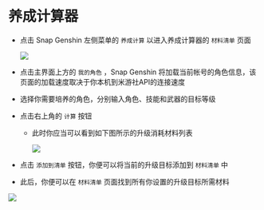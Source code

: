 # 养成计算器

- 点击 Snap Genshin 左侧菜单的 `养成计算` 以进入养成计算器的 `材料清单` 页面

  ![](https://img.snapgenshin.com/imgs/2022/03/bc499c4af8ea7010.png)

- 点击主界面上方的 `我的角色` ，Snap Genshin 将加载当前帐号的角色信息，该页面的加载速度取决于你本机到米游社API的连接速度

- 选择你需要培养的角色，分别输入角色、技能和武器的目标等级

- 点击右上角的 `计算` 按钮

  - 此时你应当可以看到如下图所示的升级消耗材料列表

    ![](https://img.snapgenshin.com/imgs/2022/03/94e22aaf0730e604.png)

- 点击 `添加到清单` 按钮，你便可以将当前的升级目标添加到 `材料清单` 中

- 此后，你便可以在 `材料清单` 页面找到所有你设置的升级目标所需材料

![](https://img.snapgenshin.com/imgs/2022/03/f82e4db4e0a21684.png)